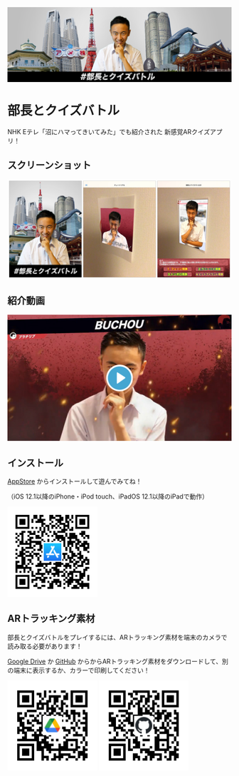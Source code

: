 ![logo](readme/key_visual_header.jpeg)

# 部長とクイズバトル
NHK Eテレ「沼にハマってきいてみた」でも紹介された 新感覚ARクイズアプリ！

## スクリーンショット
![](readme/screenshots.jpeg)

## 紹介動画
[![thumbnail](readme/thumbnail.jpg)](https://twitter.com/burachiribu/status/1172113185446350854/video/1)

## インストール
[AppStore](https://apps.apple.com/jp/app/id1479295376) からインストールして遊んでみてね！

（iOS 12.1以降のiPhone・iPod touch、iPadOS 12.1以降のiPadで動作）

<img src="readme/qr_appstore.png" width="40%">

## ARトラッキング素材
部長とクイズバトルをプレイするには、ARトラッキング素材を端末のカメラで読み取る必要があります！

[Google Drive](https://drive.google.com/drive/folders/1MrIoVWPqcHykcmGArWzKvkz3fV2dVHnU?usp=sharing) か [GitHub](https://github.com/sugijotaro/BurachiribuARQuizApp/blob/master/%E9%83%A8%E9%95%B7%E3%81%A8%E3%82%AF%E3%82%A4%E3%82%BA%E3%83%90%E3%83%88%E3%83%AB%E3%83%88%E3%83%A9%E3%83%83%E3%82%AD%E3%83%B3%E3%82%B0%E7%B4%A0%E6%9D%90.zip) からからARトラッキング素材をダウンロードして、別の端末に表示するか、カラーで印刷してください！

<img src="readme/qr_googledrive.png" width="40%">
<img src="readme/qr_github.png" width="40%">